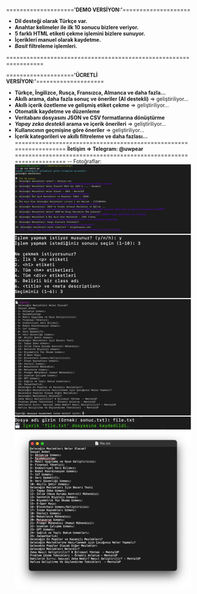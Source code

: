 
====================**'DEMO VERSİYON:'**====================

- **Dil desteği olarak Türkçe var.**
- **Anahtar kelimeler ile ilk 10 sonucu bizlere veriyor.**
- **5 farklı HTML etiketi çekme işlemini bizlere sunuyor.**
- **İçerikleri manuel olarak kaydetme.**
- **_Basit_ filtreleme işlemleri.**

=================================================================

====================**'ÜCRETLİ VERSİYON:'**====================
- **Türkçe, İngilizce, Rusça, Fransızca, Almanca ve daha fazla...**
- **Akıllı arama, daha fazla sonuç ve öneriler (AI destekli)** => geliştiriliyor...
- **Akıllı içerik özetleme ve gelişmiş etiket çekme** => geliştiriliyor...
- **Otomatik kaydetme ve düzenleme**
- **Veritabanı dosyasını JSON ve CSV formatlarına dönüştürme**
- **_Yapay zeka destekli_ arama ve içerik önerileri** => geliştiriliyor...
- **Kullanıcının geçmişine göre öneriler** => geliştiriliyor...
- **İçerik kategorileri ve akıllı filtreleme
ve daha fazlası...**
==================================================================
**İletişim => Telegram: @uwpear**
==================================================================
--
Fotoğraflar:
![1](1.png)
![2](2.png)
![3](3.png)
![4](4.png)
![5](5.png)
